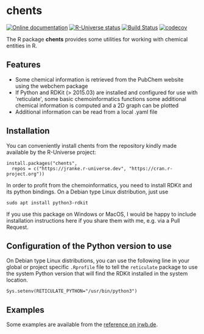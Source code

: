 # chents

[![Online documentation](https://img.shields.io/badge/docs-jrwb.de-blue.svg)](https://pkgdown.jrwb.de/chents/)
[![R-Universe status](https://jranke.r-universe.dev/badges/chents)](https://jranke.r-universe.dev/chents)
[![Build Status](https://app.travis-ci.com/jranke/chents.svg?token=Sq9VuYWyRz2FbBLxu6DK&branch=main)](https://app.travis-ci.com/jranke/chents)
[![codecov](https://codecov.io/github/jranke/chents/branch/main/graphs/badge.svg)](https://app.codecov.io/gh/jranke/chents) 

The R package **chents** provides some utilities for working with chemical 
entities in R.

## Features

- Some chemical information is retrieved from the PubChem website using the webchem 
package
- If Python and RDKit (> 2015.03) are installed and configured for use with
  'reticulate', some basic chemoinformatics functions some additional chemical
  information is computed and a 2D graph can be plotted
- Additional information can be read from a local .yaml file

## Installation

You can conveniently install chents from the repository kindly made available by the
R-Universe project:

```
install.packages("chents",
  repos = c("https://jranke.r-universe.dev", "https://cran.r-project.org"))
```

In order to profit from the chemoinformatics, you need to install RDKit and its
python bindings. On a Debian type Linux distribution, just use

```
sudo apt install python3-rdkit
```
If you use this package on Windows or MacOS, I would be happy to include
installation instructions here if you share them with me, e.g. via a Pull
Request.

## Configuration of the Python version to use

On Debian type Linux distributions, you can use the following line in your
global or project specific `.Rprofile` file to tell the `reticulate` package to
use the system Python version that will find the RDKit installed in the system
location.

```
Sys.setenv(RETICULATE_PYTHON="/usr/bin/python3")
```

## Examples

Some examples are available from the 
[reference on jrwb.de](https://pkgdown.jrwb.de/chents/reference). 

